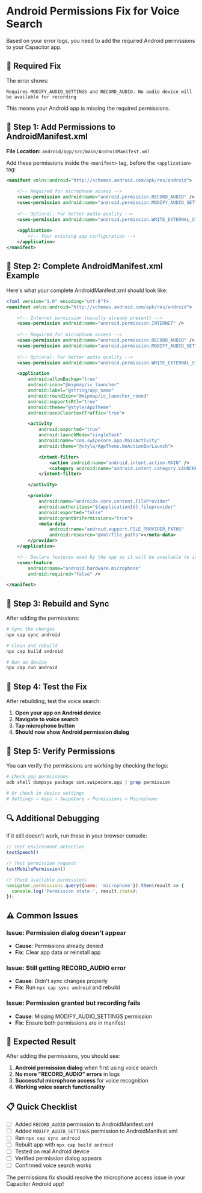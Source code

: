 # Android Permissions Fix for Voice Search

Based on your error logs, you need to add the required Android permissions to your Capacitor app.

## 🚨 Required Fix

The error shows:
```
Requires MODIFY_AUDIO_SETTINGS and RECORD_AUDIO. No audio device will be available for recording
```

This means your Android app is missing the required permissions.

## 📝 Step 1: Add Permissions to AndroidManifest.xml

**File Location:** `android/app/src/main/AndroidManifest.xml`

Add these permissions inside the `<manifest>` tag, before the `<application>` tag:

```xml
<manifest xmlns:android="http://schemas.android.com/apk/res/android">
    
    <!-- Required for microphone access -->
    <uses-permission android:name="android.permission.RECORD_AUDIO" />
    <uses-permission android:name="android.permission.MODIFY_AUDIO_SETTINGS" />
    
    <!-- Optional: For better audio quality -->
    <uses-permission android:name="android.permission.WRITE_EXTERNAL_STORAGE" />
    
    <application>
        <!-- Your existing app configuration -->
    </application>
</manifest>
```

## 📝 Step 2: Complete AndroidManifest.xml Example

Here's what your complete AndroidManifest.xml should look like:

```xml
<?xml version="1.0" encoding="utf-8"?>
<manifest xmlns:android="http://schemas.android.com/apk/res/android">

    <!-- Internet permission (usually already present) -->
    <uses-permission android:name="android.permission.INTERNET" />
    
    <!-- Required for microphone access -->
    <uses-permission android:name="android.permission.RECORD_AUDIO" />
    <uses-permission android:name="android.permission.MODIFY_AUDIO_SETTINGS" />
    
    <!-- Optional: For better audio quality -->
    <uses-permission android:name="android.permission.WRITE_EXTERNAL_STORAGE" />

    <application
        android:allowBackup="true"
        android:icon="@mipmap/ic_launcher"
        android:label="@string/app_name"
        android:roundIcon="@mipmap/ic_launcher_round"
        android:supportsRtl="true"
        android:theme="@style/AppTheme"
        android:usesCleartextTraffic="true">

        <activity
            android:exported="true"
            android:launchMode="singleTask"
            android:name="com.swipecore.app.MainActivity"
            android:theme="@style/AppTheme.NoActionBarLaunch">

            <intent-filter>
                <action android:name="android.intent.action.MAIN" />
                <category android:name="android.intent.category.LAUNCHER" />
            </intent-filter>

        </activity>

        <provider
            android:name="androidx.core.content.FileProvider"
            android:authorities="${applicationId}.fileprovider"
            android:exported="false"
            android:grantUriPermissions="true">
            <meta-data
                android:name="android.support.FILE_PROVIDER_PATHS"
                android:resource="@xml/file_paths"></meta-data>
        </provider>
    </application>

    <!-- Declare features used by the app so it will be available to install only on devices that support them -->
    <uses-feature
        android:name="android.hardware.microphone"
        android:required="false" />

</manifest>
```

## 🔧 Step 3: Rebuild and Sync

After adding the permissions:

```bash
# Sync the changes
npx cap sync android

# Clean and rebuild
npx cap build android

# Run on device
npx cap run android
```

## 🧪 Step 4: Test the Fix

After rebuilding, test the voice search:

1. **Open your app on Android device**
2. **Navigate to voice search**
3. **Tap microphone button**
4. **Should now show Android permission dialog**

## 📱 Step 5: Verify Permissions

You can verify the permissions are working by checking the logs:

```bash
# Check app permissions
adb shell dumpsys package com.swipecore.app | grep permission

# Or check in device settings
# Settings → Apps → SwipeCore → Permissions → Microphone
```

## 🔍 Additional Debugging

If it still doesn't work, run these in your browser console:

```javascript
// Test environment detection
testSpeech()

// Test permission request
testMobilePermission()

// Check available permissions
navigator.permissions.query({name: 'microphone'}).then(result => {
  console.log('Permission state:', result.state);
});
```

## ⚠️ Common Issues

### **Issue: Permission dialog doesn't appear**
- **Cause**: Permissions already denied
- **Fix**: Clear app data or reinstall app

### **Issue: Still getting RECORD_AUDIO error**
- **Cause**: Didn't sync changes properly
- **Fix**: Run `npx cap sync android` and rebuild

### **Issue: Permission granted but recording fails**
- **Cause**: Missing MODIFY_AUDIO_SETTINGS permission
- **Fix**: Ensure both permissions are in manifest

## 🎯 Expected Result

After adding the permissions, you should see:

1. **Android permission dialog** when first using voice search
2. **No more "RECORD_AUDIO" errors** in logs
3. **Successful microphone access** for voice recognition
4. **Working voice search functionality**

## 📋 Quick Checklist

- [ ] Added `RECORD_AUDIO` permission to AndroidManifest.xml
- [ ] Added `MODIFY_AUDIO_SETTINGS` permission to AndroidManifest.xml
- [ ] Ran `npx cap sync android`
- [ ] Rebuilt app with `npx cap build android`
- [ ] Tested on real Android device
- [ ] Verified permission dialog appears
- [ ] Confirmed voice search works

The permissions fix should resolve the microphone access issue in your Capacitor Android app!

